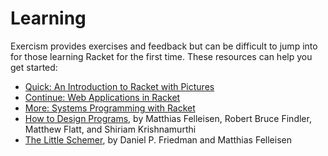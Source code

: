 # Learning

Exercism provides exercises and feedback but can be difficult to jump into for those learning Racket for the first time.
These resources can help you get started:

* [Quick: An Introduction to Racket with Pictures](http://docs.racket-lang.org/quick/)
* [Continue: Web Applications in Racket](http://docs.racket-lang.org/continue/index.html)
* [More: Systems Programming with Racket](http://docs.racket-lang.org/more/index.html)
* [How to Design Programs](http://htdp.org/), by Matthias Felleisen, Robert Bruce Findler, Matthew Flatt, and Shiriam Krishnamurthi
* [The Little Schemer](http://mitpress.mit.edu/books/little-schemer-fourth-edition), by Daniel P. Friedman and Matthias Felleisen
